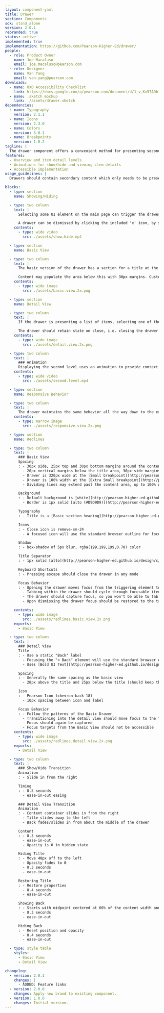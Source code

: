 ```yaml
---
layout: component-yaml
title: Drawer
section: Components
sdk: stand_alone
version: 2.0.1
rebranded: true
status: active
implemented: true
implementation: https://github.com/Pearson-Higher-Ed/drawer/
people:
  - role: Product Owner
    name: Joe Macaluso
    email: joe.macaluso@pearson.com
  - role: Designer
    name: Van Yang
    email: van.yang@pearson.com
downloads:
  - name: UXD Accessibility Checklist
    link: https://docs.google.com/a/pearson.com/document/d/1_v_Kv57A9blAQ1K7qEThcizcLAygdD1B_nl2LJ5TzqA/edit?usp=sharing
  - name: .sketch mockup
    link: ./assets/drawer.sketch
dependencies:
  - name: Typography
    version: 2.1.1
  - name: Icons
    version: 2.3.0
  - name: Colors
    version: 3.0.1
  - name: Breakpoints
    version: 1.0.2
tagline: |
  The drawer component offers a convenient method for presenting secondary information which doesn't need to be immediately visible.
features:
  - Overview and item detail levels
  - Animations for show/hide and viewing item details
  - Accessible implementation
usage_guidelines: |
  Drawers should contain secondary content which only needs to be presented when specifically requested by the user, such as help information.

blocks:
  - type: section
    name: Showing/Hiding

  - type: two column
    text: |
      Selecting some UI element on the main page can trigger the drawer to slide in from the right, for example clicking 'Help' in the header.

      A drawer can be dismissed by clicking the included 'x' icon, by selecting the trigger element again, or by hitting the escape key.
    contents:
      - type: wide video
        src: ./assets/show.hide.mp4

  - type: section
    name: Basic View

  - type: two column
    text: |
      The basic version of the drawer has a section for a title at the top and a built in close 'x' icon.

      Content may populate the area below this with 30px margins. Custom background colors and dividing lines may extend to 100% width.
    contents:
      - type: wide image
        src: ./assets/basic.view.2x.png

  - type: section
    name: Detail View

  - type: two column
    text: |
      If the drawer is presenting a list of items, selecting one of them should transition the drawer to the detail view. This adds a back label and icon for returning to the originating view.

      The drawer should retain state on close, i.e. closing the drawer on a detail view and then reopening the same drawer will return the user to that detail view.
    contents:
      - type: wide image
        src: ./assets/detail.view.2x.png

  - type: two column
    text: |
      ### Animation
      Displaying the second level uses an animation to provide context.
    contents:
      - type: wide video
        src: ./assets/second.level.mp4

  - type: section
    name: Responsive Behavior

  - type: two column
    text: |
      The drawer maintains the same behavior all the way down to the extra small breakpoint, at which point it begins taking up 100% of the viewport width.
    contents:
      - type: narrow image
        src: ./assets/responsive.view.2x.png

  - type: section
    name: Redlines

  - type: two column
    text: |
      ### Basic View
      Spacing
      : - 30px side, 25px top and 30px bottom margins around the content area
        - 20px vertical margins below the title area, 30px side margins, 25px top margin
        - Drawer is 320px wide at the [Small breakpoint](http://pearson-higher-ed.github.io/design/c/breakpoints/v1.0.2/#breakpoints--small) and wider
        - Drawer is 100% width at the [Extra Small breakpoint](http://pearson-higher-ed.github.io/design/c/breakpoints/v1.0.2/#breakpoints--extra-small)
        - Dividing lines may extend past the content area, up to 100% width

      Background
      : - Default background is [white](http://pearson-higher-ed.github.io/design/c/colors/v3.0.1/#colors--white), may customized to an accessible color and extend to 100% width.
        - Border is 1px solid [alto (#D9D9D9)](http://pearson-higher-ed.github.io/design/c/colors/v3.0.1/#colors--alto)

      Typography
      : - Title is a [Basic section heading](http://pearson-higher-ed.github.io/design/c/typography/v2.1.1/#typography--basic-section-ui-heading)

      Icons
      : - Close icon is remove-sm-24
        - A focused icon will use the standard browser outline for focus

      Shadow
      : - box-shadow of 5px blur, rgba(199,199,199,0.70) color

      Title Separator
      : - 1px solid [alto](http://pearson-higher-ed.github.io/design/c/colors/v3.0.1/#colors--alto)

      Keyboard Shortcuts
      : - Pressing escape should close the drawer in any mode

      Focus Behavior
      : - Opening the drawer moves focus from the triggering element to the first focusable item within the drawer (typically the Close icon).
        - Tabbing within the drawer should cycle through focusable items like normal
        - The drawer should capture focus, so you won't be able to tab out of the drawer
        - Upon dismissing the drawer focus should be restored to the triggering element

    contents:
      - type: wide image
        src: ./assets/redlines.basic.view.2x.png
    exports:
      - Basic View

  - type: two column
    text: |
      ### Detail View
      Title
      : - Use a static "Back" label
        - Focusing the "< Back" element will use the standard browser outline for focus
        - Uses [Bold UI Text](http://pearson-higher-ed.github.io/design/c/typography/v2.1.1/#typography--bold-ui-text) in [Charcoal](http://pearson-higher-ed.github.io/design/c/colors/v3.0.1/#colors--charcoal)

      Spacing
      : - Generally the same spacing as the basic view
        - 28px above the title and 25px below the title (should keep the close icon in the same place)

      Icon
      : - Pearson Icon (chevron-back-18)
        - 10px spacing between icon and label

      Focus Behavior
      : - Follow the patterns of the Basic Drawer
        - Transitioning into the detail view should move focus to the first focusable element of the view (typically the back button)
        - Focus should again be captured
        - Focus targets from the Basic View should not be accessible
    contents:
      - type: wide image
        src: ./assets/redlines.detail.view.2x.png
    exports:
      - Detail View

  - type: two column
    text: |
      ### Show/Hide Transition
      Animation
      : - Slide in from the right

      Timing
      : - 0.5 seconds
        - ease-in-out easing

      ### Detail View Transition
      Animation
      : - Content container slides in from the right
        - Title slides away to the left
        - Back fades/slides in from about the middle of the drawer

      Content
      : - 0.3 seconds
        - ease-in-out
        - Opacity is 0 in hidden state

      Hiding Title
      : - Move 40px off to the left
        - Opacity fades to 0
        - 0.3 seconds
        - ease-in-out

      Restoring Title
      : - Restore properties
        - 0.4 seconds
        - ease-in-out

      Showing Back
      : - Starts with midpoint centered at 60% of the content width and opacity of 0
        - 0.3 seconds
        - ease-in-out

      Hiding Back
      : - Reset position and opacity
        - 0.4 seconds
        - ease-in-out

  - type: style table
    styles:
      - Basic View
      - Detail View

changelog:
  - version: 2.0.1
    changes: |
      - ADDED: Feature links
  - version: 2.0.0
    changes: Apply new brand to existing component.
  - version: 1.0.0
    changes: Initial version.
---
```

